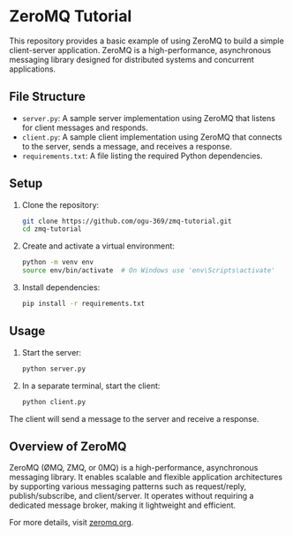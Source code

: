 # ZeroMQ Tutorial

This repository provides a basic example of using ZeroMQ to build a simple client-server application. ZeroMQ is a high-performance, asynchronous messaging library designed for distributed systems and concurrent applications.

## File Structure

- `server.py`: A sample server implementation using ZeroMQ that listens for client messages and responds.
- `client.py`: A sample client implementation using ZeroMQ that connects to the server, sends a message, and receives a response.
- `requirements.txt`: A file listing the required Python dependencies.

## Setup

1. Clone the repository:
   ```bash
   git clone https://github.com/ogu-369/zmq-tutorial.git
   cd zmq-tutorial
   ```

2. Create and activate a virtual environment:
   ```bash
   python -m venv env
   source env/bin/activate  # On Windows use 'env\Scripts\activate'
   ```

3. Install dependencies:
   ```bash
   pip install -r requirements.txt
   ```

## Usage

1. Start the server:
   ```bash
   python server.py
   ```

2. In a separate terminal, start the client:
   ```bash
   python client.py
   ```

The client will send a message to the server and receive a response.

## Overview of ZeroMQ

ZeroMQ (ØMQ, ZMQ, or 0MQ) is a high-performance, asynchronous messaging library. It enables scalable and flexible application architectures by supporting various messaging patterns such as request/reply, publish/subscribe, and client/server. It operates without requiring a dedicated message broker, making it lightweight and efficient.

For more details, visit [zeromq.org](https://zeromq.org/get-started/).


